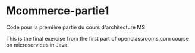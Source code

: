 # Mcommerce-partie1
Code pour la première partie du cours d'architecture MS

This is the final exercise from the first part of openclassrooms.com course on microservices in Java.
